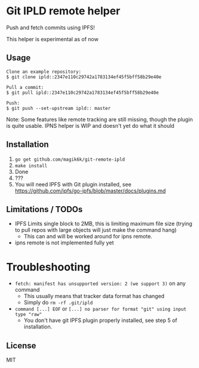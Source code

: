 # Git IPLD remote helper

Push and fetch commits using IPFS!

This helper is experimental as of now

## Usage
```
Clone an example repository:
$ git clone ipld::2347e110c29742a1783134ef45f5bff58b29e40e

Pull a commit:
$ git pull ipld::2347e110c29742a1783134ef45f5bff58b29e40e

Push:
$ git push --set-upstream ipld:: master
```

Note: Some features like remote tracking are still missing, though the plugin is
quite usable. IPNS helper is WIP and doesn't yet do what it should

## Installation
1. `go get github.com/magik6k/git-remote-ipld`
2. `make install`
3. Done
4. ???
5. You will need IPFS with Git plugin installed, see https://github.com/ipfs/go-ipfs/blob/master/docs/plugins.md

## Limitations / TODOs
* IPFS Limits single block to 2MB, this is limiting maximum file size (trying to
  pull repos with large objects will just make the command hang)
  * This can and will be worked around for ipns remote.
* ipns remote is not implemented fully yet

# Troubleshooting
* `fetch: manifest has unsupported version: 2 (we support 3)` on any command
  - This usually means that tracker data format has changed
  - Simply do `rm -rf .git/ipld`
* `command [...] EOF` or `[...] no parser for format "git" using input type "raw"`
  - You don't have git IPFS plugin properly installed, see step 5 of installation.

## License
MIT
